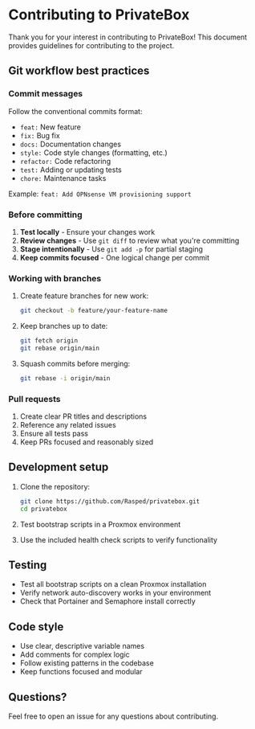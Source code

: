 # Contributing to PrivateBox

Thank you for your interest in contributing to PrivateBox! This document provides guidelines for contributing to the project.

## Git workflow best practices

### Commit messages

Follow the conventional commits format:
- `feat:` New feature
- `fix:` Bug fix
- `docs:` Documentation changes
- `style:` Code style changes (formatting, etc.)
- `refactor:` Code refactoring
- `test:` Adding or updating tests
- `chore:` Maintenance tasks

Example: `feat: Add OPNsense VM provisioning support`

### Before committing

1. **Test locally** - Ensure your changes work
2. **Review changes** - Use `git diff` to review what you're committing
3. **Stage intentionally** - Use `git add -p` for partial staging
4. **Keep commits focused** - One logical change per commit

### Working with branches

1. Create feature branches for new work:
   ```bash
   git checkout -b feature/your-feature-name
   ```

2. Keep branches up to date:
   ```bash
   git fetch origin
   git rebase origin/main
   ```

3. Squash commits before merging:
   ```bash
   git rebase -i origin/main
   ```

### Pull requests

1. Create clear PR titles and descriptions
2. Reference any related issues
3. Ensure all tests pass
4. Keep PRs focused and reasonably sized

## Development setup

1. Clone the repository:
   ```bash
   git clone https://github.com/Rasped/privatebox.git
   cd privatebox
   ```

2. Test bootstrap scripts in a Proxmox environment
3. Use the included health check scripts to verify functionality

## Testing

- Test all bootstrap scripts on a clean Proxmox installation
- Verify network auto-discovery works in your environment
- Check that Portainer and Semaphore install correctly

## Code style

- Use clear, descriptive variable names
- Add comments for complex logic
- Follow existing patterns in the codebase
- Keep functions focused and modular

## Questions?

Feel free to open an issue for any questions about contributing.